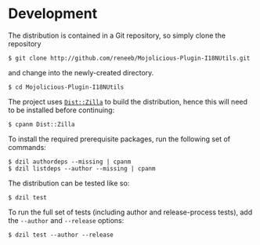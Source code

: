 
# Development

The distribution is contained in a Git repository, so simply clone the
repository

```
$ git clone http://github.com/reneeb/Mojolicious-Plugin-I18NUtils.git
```

and change into the newly-created directory.

```
$ cd Mojolicious-Plugin-I18NUtils
```

The project uses [`Dist::Zilla`](https://metacpan.org/pod/Dist::Zilla) to
build the distribution, hence this will need to be installed before
continuing:

```
$ cpanm Dist::Zilla
```

To install the required prerequisite packages, run the following set of
commands:

```
$ dzil authordeps --missing | cpanm
$ dzil listdeps --author --missing | cpanm
```

The distribution can be tested like so:

```
$ dzil test
```

To run the full set of tests (including author and release-process tests),
add the `--author` and `--release` options:

```
$ dzil test --author --release
```
